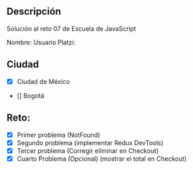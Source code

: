 ## Descripción

Solución al reto 07 de Escuela de JavaScript

Nombre:
Usuario Platzi:

## Ciudad
- [X] Ciudad de México
- [] Bogotá

## Reto:
  - [X] Primer problema (NotFound)
  - [X] Segundo problema (implementar Redux DevTools)
  - [X] Tercer problema (Corregir eliminar en Checkout)
  - [X] Cuarto Problema (Opcional) (mostrar el total en Checkout)